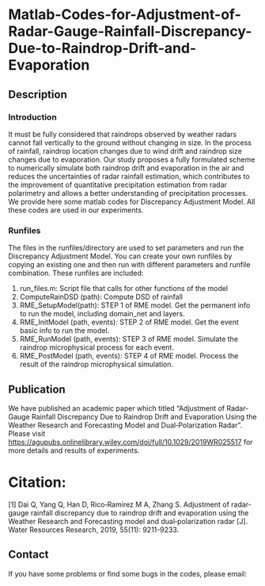 # Matlab-Codes-for-Adjustment-of-Radar-Gauge-Rainfall-Discrepancy-Due-to-Raindrop-Drift-and-Evaporation

## Description
### Introduction 
It must be fully considered that raindrops observed by weather radars cannot fall vertically to the ground without changing in size. In the process of rainfall, raindrop location changes due to wind drift and raindrop size changes due to evaporation. Our study proposes a fully formulated scheme to numerically simulate both raindrop drift and evaporation in the air and reduces the uncertainties of radar rainfall estimation, which contributes to the improvement of quantitative precipitation estimation from radar polarimetry and allows a better understanding of precipitation processes.
We provide here some matlab codes for Discrepancy Adjustment Model. All these codes are used in our experiments.
	
### Runfiles
The files in the runfiles/directory are used to set parameters and run the Discrepancy Adjustment Model. You can create your own runfiles by copying an existing one and then run with different parameters and runfile combination.
These runfiles are included:
1.	run_files.m: Script file that calls for other functions of the model
2.	ComputeRainDSD (path): Compute DSD of rainfall
3.	RME_SetupModel(path): STEP 1 of RME model. Get the permanent info to run the model, including domain_net and layers.
4.	RME_InitModel (path, events): STEP 2 of RME model. Get the event basic info to run the model.
5.	RME_RunModel (path, events): STEP 3 of RME model. Simulate the raindrop microphysical process for each event.
6.	RME_PostModel (path, events): STEP 4 of RME model. Process the result of the raindrop microphysical simulation.

## Publication
We have published an academic paper which titled “Adjustment of Radar‐Gauge Rainfall Discrepancy Due to Raindrop Drift and Evaporation Using the Weather Research and Forecasting Model and Dual‐Polarization Radar”.
Please visit https://agupubs.onlinelibrary.wiley.com/doi/full/10.1029/2019WR025517 for more details and results of experiments.
# Citation:
[1]	Dai Q, Yang Q, Han D, Rico‐Ramirez M A, Zhang S. Adjustment of radar‐gauge rainfall discrepancy due to raindrop drift and evaporation using the Weather Research and Forecasting model and dual‐polarization radar [J]. Water Resources Research, 2019, 55(11): 9211-9233.
## Contact
If you have some problems or find some bugs in the codes, please email:
